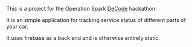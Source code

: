 This is a project for the Operation Spark [DeCode](https://www.noew.org/events/decode-high-school-students-present-mobile-app-solutions) hackathon.

It is an simple application for tracking service status of different parts of your car.

It uses firebase as a back end and is otherwise entirely static.